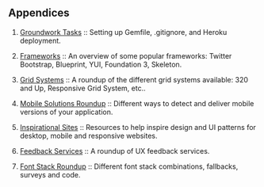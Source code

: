 Appendices
----------

1.  [Groundwork Tasks][Appendix 1]
    :: Setting up Gemfile, .gitignore, and Heroku deployment.

2.  [Frameworks][Appendix 2]
    :: An overview of some popular frameworks: Twitter Bootstrap, Blueprint, YUI, Foundation 3, Skeleton.

3.  [Grid Systems][Appendix 3]
    :: A roundup of the different grid systems available: 320 and Up, Responsive Grid System, etc..

4.  [Mobile Solutions Roundup][Appendix 4]
    :: Different ways to detect and deliver mobile versions of your application.

5.  [Inspirational Sites][Appendix 5]
    :: Resources to help inspire design and UI patterns for desktop, mobile and responsive websites.

6.  [Feedback Services][Appendix 6]
    :: A roundup of UX feedback services.

7.  [Font Stack Roundup][Appendix 7]
    :: Different font stack combinations, fallbacks, surveys and code.

[Appendix 1]:           https://github.com/maxxiimo/the-front-end-manifesto/blob/master/appendix-1.md#groundwork-tasks
[Appendix 2]:           https://github.com/maxxiimo/the-front-end-manifesto/blob/master/appendix-2.md#frameworks
[Appendix 3]:           https://github.com/maxxiimo/the-front-end-manifesto/blob/master/appendix-3.md#grid-systems
[Appendix 4]:           https://github.com/maxxiimo/the-front-end-manifesto/blob/master/appendix-4.md#mobile-solutions-roundup
[Appendix 5]:           https://github.com/maxxiimo/the-front-end-manifesto/blob/master/appendix-5.md#inspirational-sites
[Appendix 6]:           https://github.com/maxxiimo/the-front-end-manifesto/blob/master/appendix-6.md#feedback-services
[Appendix 7]:           https://github.com/maxxiimo/the-front-end-manifesto/blob/master/appendix-7.md#font-stack-roundup
